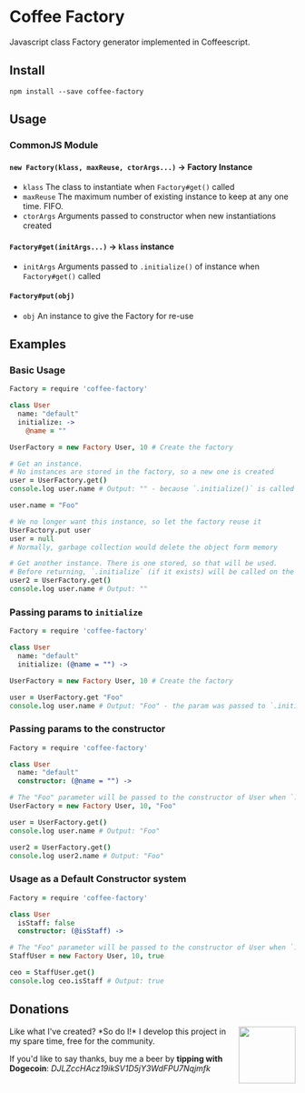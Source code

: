 # Coffee Factory

Javascript class Factory generator implemented in Coffeescript.

## Install

    npm install --save coffee-factory

## Usage

### CommonJS Module

#### `new Factory(klass, maxReuse, ctorArgs...)` → Factory Instance

 * `klass` The class to instantiate when `Factory#get()` called
 * `maxReuse` The maximum number of existing instance to keep at any one time. FIFO.
 * `ctorArgs` Arguments passed to constructor when new instantiations created

#### `Factory#get(initArgs...)` → `klass` instance

 * `initArgs` Arguments passed to `.initialize()` of instance when `Factory#get()` called

#### `Factory#put(obj)`

 * `obj` An instance to give the Factory for re-use

## Examples

### Basic Usage

```coffeescript
Factory = require 'coffee-factory'

class User
  name: "default"
  initialize: ->
    @name = ""

UserFactory = new Factory User, 10 # Create the factory

# Get an instance.
# No instances are stored in the factory, so a new one is created
user = UserFactory.get()
console.log user.name # Output: "" - because `.initialize()` is called

user.name = "Foo"

# We no longer want this instance, so let the factory reuse it
UserFactory.put user
user = null
# Normally, garbage collection would delete the object form memory

# Get another instance. There is one stored, so that will be used.
# Before returning, `.initialize` (if it exists) will be called on the instance
user2 = UserFactory.get()
console.log user.name # Output: ""
```

### Passing params to `initialize`

```coffeescript
Factory = require 'coffee-factory'

class User
  name: "default"
  initialize: (@name = "") ->

UserFactory = new Factory User, 10 # Create the factory

user = UserFactory.get "Foo"
console.log user.name # Output: "Foo" - the param was passed to `.initialize()`
```

### Passing params to the constructor

```coffeescript
Factory = require 'coffee-factory'

class User
  name: "default"
  constructor: (@name = "") ->

# The "Foo" parameter will be passed to the constructor of User when `.get()` is called
UserFactory = new Factory User, 10, "Foo"

user = UserFactory.get()
console.log user.name # Output: "Foo"

user2 = UserFactory.get()
console.log user2.name # Output: "Foo"
```

### Usage as a Default Constructor system

```coffeescript
Factory = require 'coffee-factory'

class User
  isStaff: false
  constructor: (@isStaff) ->

# The "Foo" parameter will be passed to the constructor of User when `.get()` is called
StaffUser = new Factory User, 10, true

ceo = StaffUser.get()
console.log ceo.isStaff # Output: true
```

## Donations

<img src="http://dogecoin.com/img/dogecoin-300.png" width=100 height=100 style="float: right;" />
Like what I've created? *So do I!* I develop this project in my spare time, free for the community.

If you'd like to say thanks, buy me a beer by **tipping with Dogecoin**: *DJLZccHAcz19ikSV1D5jY3WdFPU7Nqjmfk*
